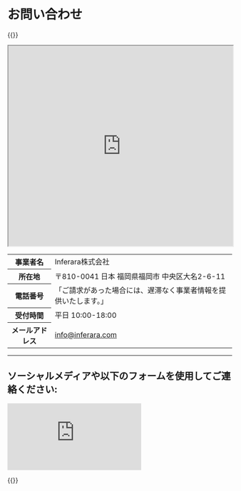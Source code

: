 # お問い合わせ

{{<rawhtml>}}

<div class="address-container">
    <iframe style="width:100%" src="https://www.google.com/maps/embed?pb=!1m14!1m8!1m3!1d1661.813357911255!2d130.395001!3d33.58904!3m2!1i1024!2i768!4f13.1!3m3!1m2!1s0x3541910074821665%3A0xedd7a60c722e8a7b!2sInferara%20Corp.!5e0!3m2!1sen!2sjp!4v1730549617290!5m2!1sen!2sjp"
    width="600" height="450" style="border:0;" allowfullscreen="yes" loading="lazy" referrerpolicy="no-referrer-when-downgrade">読み込み中…</iframe>
</div>

<table>
<tr>
    <th>事業者名</th>
    <td>Inferara株式会社</td>
</tr>
<tr>
    <th>所在地</th>
    <td>〒810-0041 日本 福岡県福岡市 中央区大名2-6-11</td>
</tr>
<tr>
    <th>電話番号</th>
    <td>「ご請求があった場合には、遅滞なく事業者情報を提供いたします。」</td>
</tr>
<tr>
    <th>受付時間</th>
    <td>平日 10:00-18:00</td>
</tr>
<tr>
    <th>メールアドレス</th>
    <td><a href="mailto:info@inferara.com">info@inferara.com</a></td>
</tr>
</table>

<hr class="horizontal-delimiter"/>

<h2>ソーシャルメディアや以下のフォームを使用してご連絡ください:</h2>

<div>
    <iframe class="contact-form" src="https://docs.google.com/forms/d/e/1FAIpQLSfFBdhUFQYkW7MXC7zeiN74D5gssJWPARwhGLPJNguCAyY9qg/viewform?embedded=true" scrolling="yes" frameborder="0" marginheight="0" marginwidth="0">読み込み中…</iframe>
</div>

{{</rawhtml>}}
